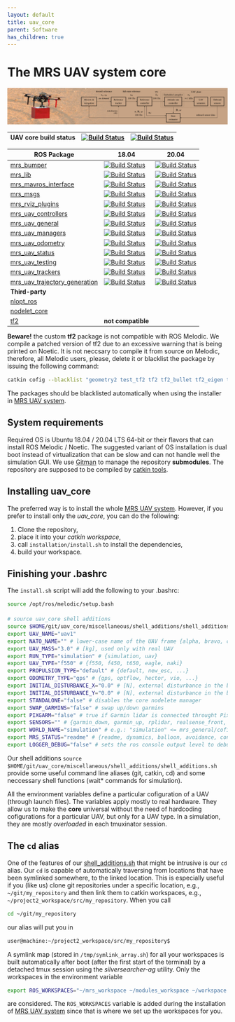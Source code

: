 ```yaml
---
layout: default
title: uav_core
parent: Software
has_children: true
---
```

# The MRS UAV system core

![](fig/thumbnail.jpg)

| UAV core build status | [![Build Status](https://github.com/ctu-mrs/uav_core/workflows/Melodic/badge.svg)](https://github.com/ctu-mrs/uav_core/actions) | [![Build Status](https://github.com/ctu-mrs/uav_core/workflows/Noetic/badge.svg)](https://github.com/ctu-mrs/uav_core/actions) |
|-----------------------|---------------------------------------------------------------------------------------------------------------------------------|--------------------------------------------------------------------------------------------------------------------------------|

| ROS Package                                                                               | 18.04                                                                                                                                                                     | 20.04                                                                                                                                                                    |
|-------------------------------------------------------------------------------------------|---------------------------------------------------------------------------------------------------------------------------------------------------------------------------|--------------------------------------------------------------------------------------------------------------------------------------------------------------------------|
| [mrs_bumper](https://github.com/ctu-mrs/mrs_bumper)                                       | [![Build Status](https://github.com/ctu-mrs/mrs_bumper/workflows/Melodic/badge.svg)](https://github.com/ctu-mrs/mrs_bumper/actions)                                       | [![Build Status](https://github.com/ctu-mrs/mrs_bumper/workflows/Noetic/badge.svg)](https://github.com/ctu-mrs/mrs_bumper/actions)                                       |
| [mrs_lib](https://github.com/ctu-mrs/mrs_lib)                                             | [![Build Status](https://github.com/ctu-mrs/mrs_lib/workflows/Melodic/badge.svg)](https://github.com/ctu-mrs/mrs_lib/actions)                                             | [![Build Status](https://github.com/ctu-mrs/mrs_lib/workflows/Noetic/badge.svg)](https://github.com/ctu-mrs/mrs_lib/actions)                                             |
| [mrs_mavros_interface](https://github.com/ctu-mrs/mrs_mavros_interface)                   | [![Build Status](https://github.com/ctu-mrs/mrs_mavros_interface/workflows/Melodic/badge.svg)](https://github.com/ctu-mrs/mrs_mavros_interface/actions)                   | [![Build Status](https://github.com/ctu-mrs/mrs_mavros_interface/workflows/Noetic/badge.svg)](https://github.com/ctu-mrs/mrs_mavros_interface/actions)                   |
| [mrs_msgs](https://github.com/ctu-mrs/mrs_msgs)                                           | [![Build Status](https://github.com/ctu-mrs/mrs_msgs/workflows/Melodic/badge.svg)](https://github.com/ctu-mrs/mrs_msgs/actions)                                           | [![Build Status](https://github.com/ctu-mrs/mrs_msgs/workflows/Noetic/badge.svg)](https://github.com/ctu-mrs/mrs_msgs/actions)                                           |
| [mrs_rviz_plugins](https://github.com/ctu-mrs/mrs_rviz_plugins)                           | [![Build Status](https://github.com/ctu-mrs/mrs_rviz_plugins/workflows/Melodic/badge.svg)](https://github.com/ctu-mrs/mrs_rviz_plugins/actions)                           | [![Build Status](https://github.com/ctu-mrs/mrs_rviz_plugins/workflows/Noetic/badge.svg)](https://github.com/ctu-mrs/mrs_rviz_plugins/actions)                           |
| [mrs_uav_controllers](https://github.com/ctu-mrs/mrs_uav_controllers)                     | [![Build Status](https://github.com/ctu-mrs/mrs_uav_controllers/workflows/Melodic/badge.svg)](https://github.com/ctu-mrs/mrs_uav_controllers/actions)                     | [![Build Status](https://github.com/ctu-mrs/mrs_uav_controllers/workflows/Noetic/badge.svg)](https://github.com/ctu-mrs/mrs_uav_controllers/actions)                     |
| [mrs_uav_general](https://github.com/ctu-mrs/mrs_uav_general)                             | [![Build Status](https://github.com/ctu-mrs/mrs_uav_general/workflows/Melodic/badge.svg)](https://github.com/ctu-mrs/mrs_uav_general/actions)                             | [![Build Status](https://github.com/ctu-mrs/mrs_uav_general/workflows/Noetic/badge.svg)](https://github.com/ctu-mrs/mrs_uav_general/actions)                             |
| [mrs_uav_managers](https://github.com/ctu-mrs/mrs_uav_managers)                           | [![Build Status](https://github.com/ctu-mrs/mrs_uav_managers/workflows/Melodic/badge.svg)](https://github.com/ctu-mrs/mrs_uav_managers/actions)                           | [![Build Status](https://github.com/ctu-mrs/mrs_uav_managers/workflows/Noetic/badge.svg)](https://github.com/ctu-mrs/mrs_uav_managers/actions)                           |
| [mrs_uav_odometry](https://github.com/ctu-mrs/mrs_uav_odometry)                           | [![Build Status](https://github.com/ctu-mrs/mrs_uav_odometry/workflows/Melodic/badge.svg)](https://github.com/ctu-mrs/mrs_uav_odometry/actions)                           | [![Build Status](https://github.com/ctu-mrs/mrs_uav_odometry/workflows/Noetic/badge.svg)](https://github.com/ctu-mrs/mrs_uav_odometry/actions)                           |
| [mrs_uav_status](https://github.com/ctu-mrs/mrs_uav_status)                               | [![Build Status](https://github.com/ctu-mrs/mrs_uav_status/workflows/Melodic/badge.svg)](https://github.com/ctu-mrs/mrs_uav_status/actions)                               | [![Build Status](https://github.com/ctu-mrs/mrs_uav_status/workflows/Noetic/badge.svg)](https://github.com/ctu-mrs/mrs_uav_status/actions)                               |
| [mrs_uav_testing](https://github.com/ctu-mrs/mrs_uav_testing)                             | [![Build Status](https://github.com/ctu-mrs/mrs_uav_testing/workflows/Melodic/badge.svg)](https://github.com/ctu-mrs/mrs_uav_testing/actions)                             | [![Build Status](https://github.com/ctu-mrs/mrs_uav_testing/workflows/Noetic/badge.svg)](https://github.com/ctu-mrs/mrs_uav_testing/actions)                             |
| [mrs_uav_trackers](https://github.com/ctu-mrs/mrs_uav_trackers)                           | [![Build Status](https://github.com/ctu-mrs/mrs_uav_trackers/workflows/Melodic/badge.svg)](https://github.com/ctu-mrs/mrs_uav_trackers/actions)                           | [![Build Status](https://github.com/ctu-mrs/mrs_uav_trackers/workflows/Noetic/badge.svg)](https://github.com/ctu-mrs/mrs_uav_trackers/actions)                           |
| [mrs_uav_trajectory_generation](https://github.com/ctu-mrs/mrs_uav_trajectory_generation) | [![Build Status](https://github.com/ctu-mrs/mrs_uav_trajectory_generation/workflows/Melodic/badge.svg)](https://github.com/ctu-mrs/mrs_uav_trajectory_generation/actions) | [![Build Status](https://github.com/ctu-mrs/mrs_uav_trajectory_generation/workflows/Noetic/badge.svg)](https://github.com/ctu-mrs/mrs_uav_trajectory_generation/actions) |
| **Third-party**                                                                           |                                                                                                                                                                           |                                                                                                                                                                          |
| [nlopt_ros](https://github.com/ctu-mrs/nlopt_ros)                                         |                                                                                                                                                                           |                                                                                                                                                                          |
| [nodelet_core](https://github.com/ctu-mrs/nodelet_core)                                   |                                                                                                                                                                           |                                                                                                                                                                          |
| [tf2](https://github.com/ctu-mrs/tf2)                                                     | **not compatible**                                                                                                                                                        |                                                                                                                                                                          |

**Beware!** the custom **tf2** package is not compatible with ROS Melodic.
We compile a patched version of tf2 due to an excessive warning that is being printed on Noetic.
It is not neccsary to compile it from source on Melodic, therefore, all Melodic users, please, delete it or blacklist the package by issuing the following command:
```bash
catkin cofig --blacklist "geometry2 test_tf2 tf2 tf2_bullet tf2_eigen tf2_geometry_msgs tf2_kdl tf2_msgs tf2_py tf2_ros tf2_sensor_msgs tf2_tools"
```
The packages should be blacklisted automatically when using the installer in [MRS UAV system](https://github.com/ctu-mrs/mrs_uav_system).

## System requirements

Required OS is Ubuntu 18.04 / 20.04 LTS 64-bit or their flavors that can install ROS Melodic / Noetic.
The suggested variant of OS installation is dual boot instead of virtualization that can be slow and can not handle well the simulation GUI.
We use [Gitman](https://github.com/jacebrowning/gitman) to manage the repository **submodules**.
The repository are supposed to be compiled by [catkin tools](https://catkin-tools.readthedocs.io).

## Installing uav_core

The preferred way is to install the whole [MRS UAV system](https://github.com/ctu-mrs/mrs_uav_system).
However, if you prefer to install only the *uav_core*, you can do the following:

1. Clone the repository,
2. place it into your *catkin workspace*,
3. call ```installation/install.sh``` to install the dependencies,
4. build your workspace.

## Finishing your .bashrc

The `install.sh` script will add the following to your .bashrc:
```bash
source /opt/ros/melodic/setup.bash

# source uav_core shell additions
source $HOME/git/uav_core/miscellaneous/shell_additions/shell_additions.sh
export UAV_NAME="uav1"
export NATO_NAME="" # lower-case name of the UAV frame {alpha, bravo, charlie, ...}
export UAV_MASS="3.0" # [kg], used only with real UAV
export RUN_TYPE="simulation" # {simulation, uav}
export UAV_TYPE="f550" # {f550, f450, t650, eagle, naki}
export PROPULSION_TYPE="default" # {default, new_esc, ...}
export ODOMETRY_TYPE="gps" # {gps, optflow, hector, vio, ...}
export INITIAL_DISTURBANCE_X="0.0" # [N], external disturbance in the body frame
export INITIAL_DISTURBANCE_Y="0.0" # [N], external disturbance in the body frame
export STANDALONE="false" # disables the core nodelete manager
export SWAP_GARMINS="false" # swap up/down garmins
export PIXGARM="false" # true if Garmin lidar is connected throught Pixhawk
export SENSORS="" # {garmin_down, garmin_up, rplidar, realsense_front, teraranger, bluefox_optflow, realsense_brick, bluefox_brick}
export WORLD_NAME="simulation" # e.g.: "simulation" <= mrs_general/cofig/world_simulation.yaml
export MRS_STATUS="readme" # {readme, dynamics, balloon, avoidance, control_error, gripper}
export LOGGER_DEBUG="false" # sets the ros console output level to debug
```

Our shell additions
```source $HOME/git/uav_core/miscellaneous/shell_additions/shell_additions.sh```
provide some useful command line aliases (git, catkin, cd) and some neccessary shell functions (wait\* commands for simulation).

All the environment variables define a particular cofiguration of a UAV (through launch files).
The variables apply mostly to real hardware. They allow us to make the **core** universal without the need of hardcoding cofigurations for a particular UAV, but only for a UAV type.
In a simulation, they are mostly *overloaded* in each tmuxinator session.

## The `cd` alias

One of the features of our [shell_additions.sh](https://github.com/ctu-mrs/uav_core/blob/master/miscellaneous/shell_additions/shell_additions.sh) that might be intrusive is our `cd` alias.
Our `cd` is capable of automatically traversing from locations that have been symlinked somewhere, to the linked location.
This is especially useful if you (like us) clone git repositories under a specific location, e.g., `~/git/my_repository` and then link them to catkin workspaces, e.g., `~/project2_workspace/src/my_repository`.
When you call
```bash
cd ~/git/my_repository
```
our alias will put you in
```bash
user@machine:~/project2_workspace/src/my_repository$
```

A symlink map (stored in `/tmp/symlink_array.sh`) for all your workspaces is built automatically after boot (after the first start of the terminal) by a detached tmux session using the *silversearcher-ag* utility.
Only the workspaces in the environment variable
```bash
export ROS_WORKSPACES="~/mrs_workspace ~/modules_workspace ~/workspace ~/project2_workspace"
```
are considered.
The `ROS_WORKSPACES` variable is added during the installation of [MRS UAV system](https://github.com/ctu-mrs/mrs_uav_system) since that is where we set up the workspaces for you.
